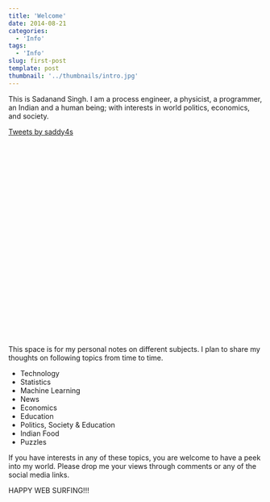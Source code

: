 ```yaml
---
title: 'Welcome'
date: 2014-08-21
categories:
  - 'Info'
tags:
  - 'Info'
slug: first-post
template: post
thumbnail: '../thumbnails/intro.jpg'
---
```


This is Sadanand Singh. I am a process engineer, a physicist, a
programmer, an Indian and a human being; with interests in world
politics, economics, and society.

<zoom-image src='https://res.cloudinary.com/sadanandsingh/image/upload/v1496963333/sadanand_navmqu.jpg'></zoom-image>

<div class="float-right col-md-8" style="min-height: 400px;"> <a class="twitter-timeline" data-lang="en" data-height="480" href="https://twitter.com/saddy4s">Tweets by saddy4s</a> <script async src="//platform.twitter.com/widgets.js" charset="utf-8"></script> </div>

<div class="line-block">
<div class="line"><br></div>
</div>

This space is for my personal notes on different subjects. I plan to
share my thoughts on following topics from time to time.

- Technology
- Statistics
- Machine Learning
- News
- Economics
- Education
- Politics, Society & Education
- Indian Food
- Puzzles

If you have interests in any of these topics, you are welcome to have a
peek into my world. Please drop me your views through comments or any of
the social media links.

HAPPY WEB SURFING!!!
